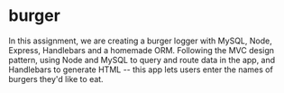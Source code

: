 # burger
In this assignment, we are creating a burger logger with MySQL, Node, Express, Handlebars and a homemade ORM. Following the MVC design pattern, using Node and MySQL to query and route data in the app, and Handlebars to generate HTML -- this app lets users enter the names of burgers they'd like to eat.
